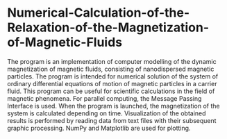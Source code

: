 # Numerical-Calculation-of-the-Relaxation-of-the-Magnetization-of-Magnetic-Fluids
The program is an implementation of computer modelling of the dynamic magnetization of magnetic fluids, consisting of nanodispersed magnetic particles.
The program is intended for numerical solution of the system of ordinary differential equations of motion of magnetic particles in a carrier fluid.
This program can be useful for scientific calculations in the field of magnetic phenomena. For parallel computing, the Message Passing Interface is used.
When the program is launched, the magnetization of the system is calculated depending on time. Visualization of the obtained results is performed by
reading data from text files with their subsequent graphic processing. NumPy and Matplotlib are used for plotting.
